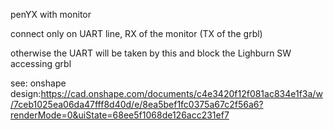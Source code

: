 penYX with monitor

connect only on UART line, RX of the monitor (TX of the grbl)

otherwise the UART will be taken by this and block the Lighburn SW accessing grbl

see:
onshape design:https://cad.onshape.com/documents/c4e3420f12f081ac834e1f3a/w/7ceb1025ea06da47fff8d40d/e/8ea5bef1fc0375a67c2f56a6?renderMode=0&uiState=68ee5f1068de126acc231ef7
